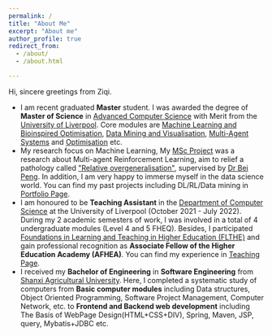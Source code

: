 ```yaml
---
permalink: /
title: "About Me"
excerpt: "About me"
author_profile: true
redirect_from: 
  - /about/
  - /about.html

---
```


Hi, sincere greetings from Ziqi. 

- I am recent graduated **Master** student. I was awarded the degree of **Master of Science** in [Advanced Computer Science](https://www.liverpool.ac.uk/courses/2023/advanced-computer-science-msc) with Merit from the [University of Liverpool](https://www.liverpool.ac.uk). Core modules are [Machine Learning and Bioinspired Optimisation](https://tulip.liv.ac.uk/mods/student/COMP532_202223.htm), [Data Mining and Visualisation](https://tulip.liv.ac.uk/mods/student/COMP527_202223.htm), [Multi-Agent Systems](https://tulip.liv.ac.uk/mods/student/COMP310_202223.htm) and [Optimisation](https://tulip.liv.ac.uk/mods/student/COMP557_202223.htm) etc.
- My research focus on Machine Learning, My [MSc Project](https://github.com/han-ziqi/MARL-RO) was a research about Multi-agent Reinforcement Learning, aim to relief a pathology called ["Relative overgeneralisation"](https://www.researchgate.net/figure/The-relative-overgeneralization-pathology-in-continuous-games_fig1_324793515), supervised by [Dr Bei Peng](https://www.liverpool.ac.uk/computer-science/staff/bei-peng/). In addition, I am very happy to immerse myself in the data science world. You can find my past projects including DL/RL/Data mining in [Portfolio Page](https://han-ziqi.github.io/portfolio/). 
- I am honoured to be **Teaching Assistant** in the [Department of Computer Science](https://www.liverpool.ac.uk/computer-science/) at the University of Liverpool (October 2021 - July 2022). During my 2 academic semesters of work, I was involved in a total of 4 undergraduate modules (Level 4 and 5 FHEQ). Besides, I participated [Foundations in Learning and Teaching in Higher Education (FLTHE)](https://www.liverpool.ac.uk/eddev/supporting-teaching/flthe/) and gain professional recognition as **Associate Fellow of the Higher Education Academy (AFHEA)**. You can find my experience in [Teaching Page](https://han-ziqi.github.io/teaching/).
- I received my **Bachelor of Engineering** in **Software Engineering** from [Shanxi Agricultural University](https://www.sxau.edu.cn). Here, I completed a systematic study of computers from **Basic computer modules** including Data structures, Object Oriented Programming, Software Project Management, Computer Network,  etc. to **Frontend and Backend web development** including The Basis of WebPage Design(HTML+CSS+DIV), Spring, Maven, JSP, query, Mybatis+JDBC etc.
